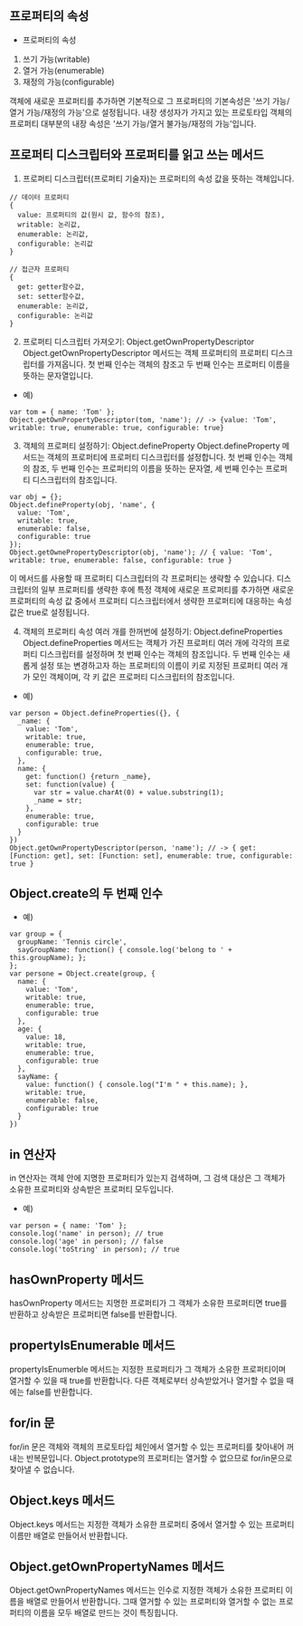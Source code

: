 ## 프로퍼티의 속성

- 프로퍼티의 속성

1. 쓰기 가능(writable)
2. 열거 가능(enumerable)
3. 재정의 가능(configurable)

객체에 새로운 프로퍼티를 추가하면 기본적으로 그 프로퍼티의 기본속성은 '쓰기 가능/열거 가능/재정의 가능'으로 설정됩니다. 내장 생성자가 가지고 있는 프로토타입 객체의 프로퍼티 대부분의 내장 속성은 '쓰기 가능/열거 불가능/재정의 가능'입니다.

## 프로퍼티 디스크립터와 프로퍼티를 읽고 쓰는 메서드

1. 프로퍼티 디스크립터(프로퍼티 기술자)는 프로퍼티의 속성 값을 뜻하는 객체입니다.

```
// 데이터 프로퍼티
{
  value: 프로퍼티의 값(원시 값, 함수의 참조),
  writable: 논리값,
  enumerable: 논리값,
  configurable: 논리값
}
```

```
// 접근자 프로퍼티
{
  get: getter함수값,
  set: setter함수값,
  enumerable: 논리값,
  configurable: 논리값
}
```

2. 프로퍼티 디스크립터 가져오기: Object.getOwnPropertyDescriptor
   Object.getOwnPropertyDescriptor 메서드는 객체 프로퍼티의 프로퍼티 디스크립터를 가져옵니다. 첫 번째 인수는 객체의 참조고 두 번째 인수는 프로퍼티 이름을 뜻하는 문자열입니다.

- 예)

```
var tom = { name: 'Tom' };
Object.getOwnPropertyDescriptor(tom, 'name'); // -> {value: 'Tom', writable: true, enumerable: true, configurable: true}
```

3. 객체의 프로퍼티 설정하기: Object.defineProperty
   Object.defineProperty 메서드는 객체의 프로퍼티에 프로퍼티 디스크립터를 설정합니다. 첫 번째 인수는 객체의 참조, 두 번째 인수는 프로퍼티의 이름을 뜻하는 문자열, 세 번째 인수는 프로퍼티 디스크립터의 참조입니다.

```
var obj = {};
Object.defineProperty(obj, 'name', {
  value: 'Tom',
  writable: true,
  enumerable: false,
  configurable: true
});
Object.getOwnePropertyDescriptor(obj, 'name'); // { value: 'Tom', writable: true, enumerable: false, configurable: true }
```

이 메서드를 사용할 때 프로퍼티 디스크립터의 각 프로퍼티는 생략할 수 있습니다. 디스크립터의 일부 프로퍼티를 생략한 후에 특정 객체에 새로운 프로퍼티를 추가하면 새로운 프로퍼티의 속성 값 중에서 프로퍼티 디스크립터에서 생략한 프로퍼티에 대응하는 속성 값은 true로 설정됩니다.

4. 객체의 프로퍼티 속성 여러 개를 한꺼번에 설정하기: Object.defineProperties
   Object.defineProperties 메서드는 객체가 가진 프로퍼티 여러 개에 각각의 프로퍼티 디스크립터를 설정하며 첫 번째 인수는 객체의 참조입니다. 두 번째 인수는 새롭게 설정 또는 변경하고자 하는 프로퍼티의 이름이 키로 지정된 프로퍼티 여러 개가 모인 객체이며, 각 키 값은 프로퍼티 디스크립터의 참조입니다.

- 예)

```
var person = Object.defineProperties({}, {
  _name: {
    value: 'Tom',
    writable: true,
    enumerable: true,
    configurable: true,
  },
  name: {
    get: function() {return _name},
    set: function(value) {
      var str = value.charAt(0) + value.substring(1);
      _name = str;
    },
    enumerable: true,
    configurable: true
  }
})
Object.getOwnPropertyDescriptor(person, 'name'); // -> { get: [Function: get], set: [Function: set], enumerable: true, configurable: true }
```

## Object.create의 두 번째 인수

- 예)

```
var group = {
  groupName: 'Tennis circle',
  sayGroupName: function() { console.log('belong to ' + this.groupName); };
};
var persone = Object.create(group, {
  name: {
    value: 'Tom',
    writable: true,
    enumerable: true,
    configurable: true
  },
  age: {
    value: 18,
    writable: true,
    enumerable: true,
    configurable: true
  },
  sayName: {
    value: function() { console.log("I'm " + this.name); },
    writable: true,
    enumerable: false,
    configurable: true
  }
})
```

## in 연산자

in 연산자는 객체 안에 지명한 프로퍼티가 있는지 검색하며, 그 검색 대상은 그 객체가 소유한 프로퍼티와 상속받은 프로퍼티 모두입니다.

- 예)

```
var person = { name: 'Tom' };
console.log('name' in person); // true
console.log('age' in person); // false
console.log('toString' in person); // true
```

## hasOwnProperty 메서드

hasOwnProperty 메서드는 지명한 프로퍼티가 그 객체가 소유한 프로퍼티면 true를 반환하고 상속받은 프로퍼티면 false를 반환합니다.

## propertyIsEnumerable 메서드

propertyIsEnumerble 메서드는 지정한 프로퍼티가 그 객체가 소유한 프로퍼티이며 열거할 수 있을 때 true를 반환합니다. 다른 객체로부터 상속받았거나 열거할 수 없을 때에는 false를 반환합니다.

## for/in 문

for/in 문은 객체와 객체의 프로토타입 체인에서 열거할 수 있는 프로퍼티를 찾아내어 꺼내는 반복문입니다. Object.prototype의 프로퍼티는 열거할 수 없으므로 for/in문으로 찾아낼 수 없습니다.

## Object.keys 메서드

Object.keys 메서드는 지정한 객체가 소유한 프로퍼티 중에서 열거할 수 있는 프로퍼티 이름만 배열로 만들어서 반환합니다.

## Object.getOwnPropertyNames 메서드

Object.getOwnPropertyNames 메서드는 인수로 지정한 객체가 소유한 프로퍼티 이름을 배열로 만들어서 반환합니다. 그때 열거할 수 있는 프로퍼티와 열거할 수 없는 프로퍼티의 이름을 모두 배열로 만드는 것이 특징힙니다.
